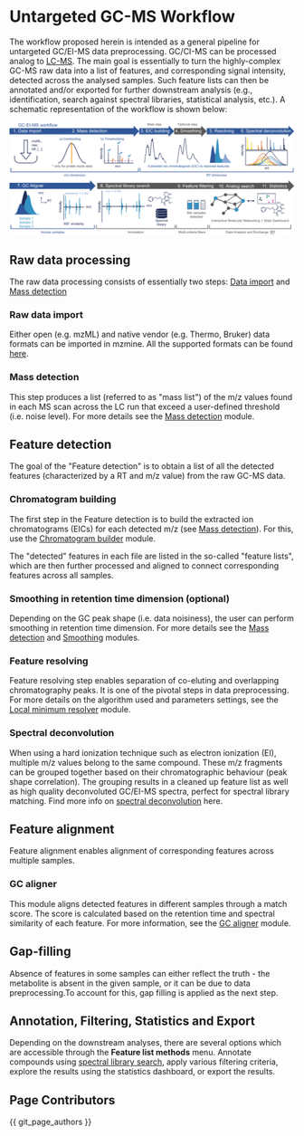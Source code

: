 # Untargeted GC-MS Workflow
The workflow proposed herein is intended as a general pipeline for untargeted GC/EI-MS data preprocessing. GC/CI-MS can be processed analog to [LC-MS](../../workflows/lcmsworkflow/lcms-workflow.md).
The main goal is essentially to turn the highly-complex GC-MS raw data into a list of features, and corresponding signal intensity, detected across the analysed samples.
Such feature lists can then be annotated and/or exported for further downstream analysis (e.g., identification, search against spectral libraries, statistical analysis, etc.).
A schematic representation of the workflow is shown below:

![workflow-image](mzmine_workflows_2_gc.png)

## Raw data processing
The raw data processing consists of essentially two steps: [Data import](../../module_docs/io/data-import.md#ms-data) and [Mass detection](../../module_docs/featdet_mass_detection/mass-detection.md)
  
### Raw data import
Either open (e.g. mzML) and native vendor (e.g. Thermo, Bruker) data formats can be imported in mzmine. All the supported formats can be found [here](../../module_docs/io/data-import.md#ms-data).

### Mass detection
This step produces a list (referred to as "mass list") of the m/z values found in each MS scan across the LC run that exceed a user-defined threshold (i.e. noise level). For more details see the [Mass detection](../../module_docs/featdet_mass_detection/mass-detection.md) module.

## Feature detection
The goal of the "Feature detection" is to obtain a list of all the detected features (characterized by a RT and m/z value) from the raw GC-MS data.

### Chromatogram building
The first step in the Feature detection is to build the extracted ion chromatograms (EICs) for each detected m/z (see [Mass detection](../../module_docs/featdet_mass_detection/mass-detection.md)).
For this, use the [Chromatogram builder](../../module_docs/lc-ms_featdet/featdet_adap_chromatogram_builder/adap-chromatogram-builder.md) module.

The "detected" features in each file are listed in the so-called "feature lists", which are then further processed and aligned to connect corresponding features across all samples.

### Smoothing in retention time dimension (optional)
Depending on the GC peak shape (i.e. data noisiness), the user can perform smoothing in retention time dimension. 
For more details see the [Mass detection](../../module_docs/featdet_mass_detection/mass-detection.md) and [Smoothing](../../module_docs/featdet_smoothing/smoothing.md) modules.

### Feature resolving
Feature resolving step enables separation of co-eluting and overlapping chromatography peaks. It is one of the pivotal steps in data preprocessing. For more details on the algorithm used and parameters settings, see the [Local minimum resolver](../../module_docs/featdet_resolver_local_minimum/local-minimum-resolver.md) module.

### Spectral deconvolution
When using a hard ionization technique such as electron ionization (EI), multiple m/z values belong to the same compound. These m/z fragments can be grouped together based on their chromatographic behaviour (peak shape correlation).
The grouping results in a cleaned up feature list as well as high quality deconvoluted GC/EI-MS spectra, perfect for spectral library matching. Find more info on [spectral deconvolution](../../module_docs/featdet_spectraldeconvolutiongc/spectraldeconvolutiongc.md) here.

## Feature alignment 
Feature alignment enables alignment of corresponding features across multiple samples. 

### GC aligner
This module aligns detected features in different samples through a match score. The score is calculated based on the retention time and spectral similarity of each feature. 
For more information, see the [GC aligner](../../module_docs/align_gcei/align_gc_ei.md) module. 

## Gap-filling 
Absence of features in some samples can either reflect the truth - the metabolite is absent in the given sample, or it can be due to data preprocessing.To account for  this, gap filling is applied as the next step.

## Annotation, Filtering, Statistics and Export
Depending on the downstream analyses, there are several options which are accessible through the **Feature list methods** menu. Annotate compounds using [spectral library search](../../module_docs/id_spectral_library_search/spectral_library_search.md),
apply various filtering criteria, explore the results using the statistics dashboard, or export the results.

## Page Contributors

{{ git_page_authors }}
